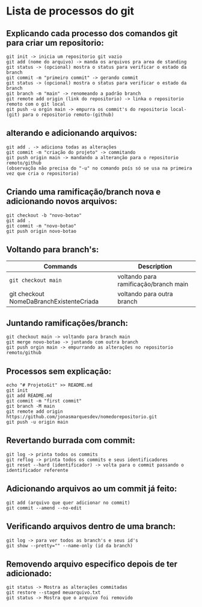 # Lista de processos do git

## Explicando cada processo dos comandos git para criar um repositorio:

    git init -> inicia um repositorio git vazio
    git add (nome do arquivo) -> manda os arquivos pra area de standing
    git status -> (opcional) mostra o status para verificar o estado da branch
    git commit -m "primeiro commit" -> gerando commit
    git status -> (opcional) mostra o status para verificar o estado da branch
    git branch -m "main" -> renomeando a padrão branch
    git remote add origin (link do repositorio) -> linka o repositorio remoto com o git local
    git push -u orgin main -> empurra os commit's do repositorio local-(git) para o repositorio remoto-(github)

## alterando e adicionando arquivos:

    git add . -> adiciona todas as alterações
    git commit -m "criação do projeto" -> commitando
    git push origin main -> mandando a alteranção para o repositorio remoto/github
    (observaçõa não precisa do "-u" no comando poís só se usa na primeira vez que cria o repositorio)

## Criando uma ramificação/branch nova e adicionando novos arquivos:

    git checkout -b "novo-botao"
    git add .
    git commit -m "novo-botao"
    git push origin novo-botao

## Voltando para branch's:	
Commands                                  | Description
------------------------------------------|---------------------------------------
`git checkout main`                         | voltando para ramificação/branch main
git checkout NomeDaBranchExistenteCriada  | voltando para outra branch

## Juntando ramificações/branch:

    git checkout main -> voltando para branch main
    git merge novo-botao -> juntando com outra branch
    git push orgin main -> empurrando as alterações no repositorio remoto/github

## Processos sem explicação:

    echo "# ProjetoGit" >> README.md
    git init
    git add README.md
    git commit -m "first commit"
    git branch -M main
    git remote add origin https://github.com/jonasmarquesdev/nomedorepositorio.git
    git push -u origin main

## Revertando burrada com commit:

    git log -> printa todos os commits
    git reflog -> printa todos os commits e seus identificadores
    git reset --hard (identificador) -> volta para o commit passando o identificador referente

## Adicionando arquivos ao um commit já feito:

    git add (arquivo que quer adicionar no commit)
    git commit --amend --no-edit

## Verificando arquivos dentro de uma branch:

    git log -> para ver todos as branch's e seus id's
    git show --pretty="" --name-only (id da branch)

## Removendo arquivo especifico depois de ter adicionado:

    git status -> Mostra as alterações commitadas
    git restore --staged meuarquivo.txt
    git status -> Mostra que o arquivo foi removido